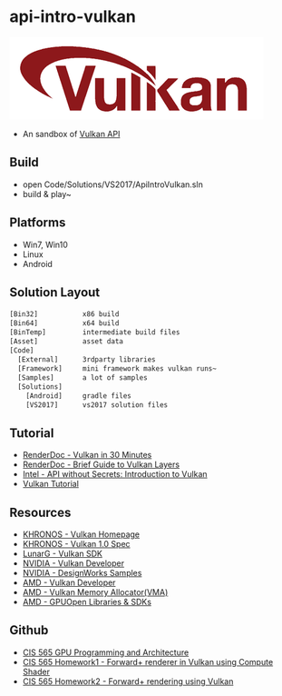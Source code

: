 # api-intro-vulkan

![](Asset/vulkan-logo.png)

* An sandbox of [Vulkan API][1]


## Build

* open Code/Solutions/VS2017/ApiIntroVulkan.sln
* build & play~


## Platforms

* Win7, Win10
* Linux
* Android


## Solution Layout

```
[Bin32]           x86 build
[Bin64]           x64 build
[BinTemp]         intermediate build files
[Asset]           asset data
[Code]
  [External]      3rdparty libraries
  [Framework]     mini framework makes vulkan runs~
  [Samples]       a lot of samples
  [Solutions]
    [Android]     gradle files
    [VS2017]      vs2017 solution files
```


## Tutorial

* [RenderDoc - Vulkan in 30 Minutes][10]
* [RenderDoc - Brief Guide to Vulkan Layers][11]
* [Intel - API without Secrets: Introduction to Vulkan][12]
* [Vulkan Tutorial][7]


## Resources

* [KHRONOS - Vulkan Homepage][8]
* [KHRONOS - Vulkan 1.0 Spec][9]
* [LunarG - Vulkan SDK][6]
* [NVIDIA - Vulkan Developer][2]
* [NVIDIA - DesignWorks Samples][5]
* [AMD - Vulkan Developer][3]
* [AMD - Vulkan Memory Allocator(VMA)][4]
* [AMD - GPUOpen Libraries & SDKs][13]


## Github

* [CIS 565 GPU Programming and Architecture][12]
* [CIS 565 Homework1 - Forward+ renderer in Vulkan using Compute Shader][14]
* [CIS 565 Homework2 - Forward+ rendering using Vulkan][15]



[1]:https://www.khronos.org/vulkan/
[2]:https://developer.nvidia.com/Vulkan
[3]:https://gpuopen.com/vulkan/
[4]:https://gpuopen.com/vulkan-memory-allocator/
[5]:https://github.com/nvpro-samples
[6]:https://www.lunarg.com/vulkan-sdk/
[7]:https://vulkan-tutorial.com/
[8]:https://www.khronos.org/vulkan/
[9]:https://www.khronos.org/registry/vulkan/specs/1.0/html/
[10]:https://renderdoc.org/vulkan-in-30-minutes.html
[11]:https://renderdoc.org/vulkan-layer-guide.html
[12]:https://cis565-fall-2020.github.io/
[13]:https://github.com/GPUOpen-LibrariesAndSDKs
[14]:https://github.com/WindyDarian/Vulkan-Forward-Plus-Renderer
[15]:https://github.com/zimengyang/ForwardPlus_Vulkan
[16]:https://github.com/GameTechDev/IntroductionToVulkan
